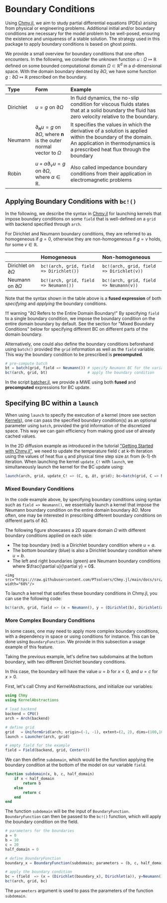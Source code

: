 # Boundary Conditions

Using [Chmy.jl](https://github.com/PTsolvers/Chmy.jl), we aim to study partial differential equations (PDEs) arising from physical or engineering problems. Additional initial and/or boundary conditions are necessary for the model problem to be well-posed, ensuring the existence and uniqueness of a stable solution. The strategy used in this package to apply boundary conditions is based on ghost points.

We provide a small overview for boundary conditions that one often encounters. In the following, we consider the unknown function $u : \Omega \mapsto \mathbb{R}$ defined on some bounded computational domain $\Omega \subset \mathbb{R}^d$ in a $d$-dimensional space. With the domain boundary denoted by $\partial \Omega$, we have some function $g : \partial \Omega \mapsto \mathbb{R}$ prescribed on the boundary.

| Type    | Form | Example |
|:------------|:------------|:---------|
| Dirichlet | $u = g$ on $\partial \Omega$ | In fluid dynamics, the no-slip condition for viscous fluids states that at a solid boundary the fluid has zero velocity relative to the boundary. |
| Neumann | $\partial_{\boldsymbol{n}} u = g$ on $\partial \Omega$, where $\boldsymbol{n}$ is the outer normal vector to $\Omega$ | It specifies the values in which the derivative of a solution is applied within the boundary of the domain. An application in thermodynamics is a prescribed heat flux through the boundary |
| Robin  |  $u + \alpha \partial_\nu u = g$ on $\partial \Omega$, where $\alpha \in \mathbb{R}$.  | Also called impedance boundary conditions from their application in electromagnetic problems |

## Applying Boundary Conditions with `bc!()`

In the following, we describe the syntax in [Chmy.jl](https://github.com/PTsolvers/Chmy.jl) for launching kernels that impose boundary conditions on some `field` that is well-defined on a `grid` with backend specified through `arch`.

For Dirichlet and Neumann boundary conditions, they are referred to as homogeneous if $g = 0$, otherwise they are non-homogeneous if $g = v$ holds, for some $v\in \mathbb{R}$.

|     | Homogeneous | Non-homogeneous |
|:------------|:------------|:------------|
| Dirichlet on $\partial \Omega$ | `bc!(arch, grid, field => Dirichlet())` | `bc!(arch, grid, field => Dirichlet(v))` |
| Neumann on $\partial \Omega$ | `bc!(arch, grid, field => Neumann())` | `bc!(arch, grid, field => Neumann(v))` |

Note that the syntax shown in the table above is a **fused expression** of both _specifying_ and _applying_ the boundary conditions.

!!! warning "$\partial \Omega$ Refers to the Entire Domain Boundary!"
    By specifying `field` to a single boundary condition, we impose the boundary condition on the entire domain boundary by default. See the section for "Mixed Boundary Conditions" below for specifying different BC on different parts of the domain boundary.

Alternatively, one could also define the boundary conditions beforehand using `batch()` provided the `grid` information as well as the `field` variable. This way the boundary condition to be prescribed is **precomputed**.

```julia
# pre-compute batch
bt = batch(grid, field => Neumann()) # specify Neumann BC for the variable `field`
bc!(arch, grid, bt)                  # apply the boundary condition
```

In the script [batcher.jl](https://github.com/PTsolvers/Chmy.jl/blob/main/examples/batcher.jl), we provide a MWE using both **fused** and **precomputed** expressions for BC update.

## Specifying BC within a `launch`

When using `launch` to specify the execution of a kernel (more see section [Kernels](./kernels.md)), one can pass the specified boundary condition(s) as an optional parameter using `batch`, provided the grid information of the discretized space. This way we can gain efficiency from making good use of already cached values.

In the 2D diffusion example as introduced in the tutorial ["Getting Started with Chmy.jl"](../getting_started/introduction.md), we need to update the temperature field `C` at k-th iteration using the values of heat flux `q` and physical time step size `Δt` from (k-1)-th iteration. When launching the kernel `update_C!` with `launch`, we simultaneously launch the kernel for the BC update using:

```julia
launch(arch, grid, update_C! => (C, q, Δt, grid); bc=batch(grid, C => Neumann(); exchange=C))
```

### Mixed Boundary Conditions

In the code example above, by specifying boundary conditions using syntax such as `field => Neumann()`, we essentially launch a kernel that impose the Neumann boundary condition on the entire domain boundary $\partial \Omega$. More often, one may be interested in prescribing different boundary conditions on different parts of $\partial \Omega$.

The following figure showcases a 2D square domain $\Omega$ with different boundary conditions applied on each side:

- The top boundary (red) is a Dirichlet boundary condition where $u = a$.
- The bottom boundary (blue) is also a Dirichlet boundary condition where $u = b$.
- The left and right boundaries (green) are Neumann boundary conditions where $\frac{\partial u}{\partial y} = 0$.

```@raw html
<img src="https://raw.githubusercontent.com/PTsolvers/Chmy.jl/main/docs/src/assets/mixed_bc_example.png" width="60%"/>
```

To launch a kernel that satisfies these boundary conditions in Chmy.jl, you can use the following code:

```julia
bc!(arch, grid, field => (x = Neumann(), y = (Dirichlet(b), Dirichlet(a))))
```

### More Complex Boundary Conditions

In some cases, one may need to apply more complex boundary conditions, with a dependency in space or using conditions for instance. This can be done using `BoundaryFunction`. We provide in this subsection a usage example of this feature.

Taking the previous example, let's define two subdomains at the bottom boundary, with two different Dirichlet boundary conditions.

In this case, the boundary will have the value $u = b$ for $x < 0$, and $u = c$ for $x > 0$.

First, let's call Chmy and KernelAbstractions, and initialize our variables:

```julia
using Chmy
using KernelAbstractions

# load backend
backend = CPU()
arch = Arch(backend)

# define grid
grid   = UniformGrid(arch; origin=(-1, -1), extent=(2, 2), dims=(100,100))
launch = Launcher(arch, grid)

# empty field for the example
field = Field(backend, grid, Center())
```

We can then define `subdomain`, which would be the function applying the boundary condition at the bottom of the model on our variable `field`.

```julia
function subdomain(x, b, c, half_domain)
    if x < half_domain
        return b
    else
        return c
    end
end
```

The function `subdomain` will be the input of `BoundaryFunction`. `BoundaryFunction` can then be passed to the `bc!()` function, which will apply the boundary condition on the field.

```julia
# parameters for the boundaries
a = 0
b = 10
c = 20
half_domain = 0

# define BoundaryFunction
boundary_x = BoundaryFunction(subdomain; parameters = (b, c, half_domain))

# apply the boundary condition
bc = (field  => (x = (Dirichlet(boundary_x), Dirichlet(a)), y=Neumann()))
bc!(arch, grid, bc)
```

The `parameters` argument is used to pass the parameters of the function `subdomain`.
